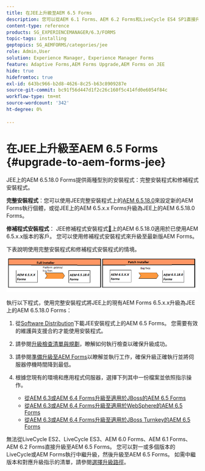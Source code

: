 ```yaml
---
title: 在JEE上升級至AEM 6.5 Forms
description: 您可以從AEM 6.1 Forms、AEM 6.2 Forms和LiveCycle ES4 SP1直接升級至AEM 6.3 Forms。
content-type: reference
products: SG_EXPERIENCEMANAGER/6.3/FORMS
topic-tags: installing
geptopics: SG_AEMFORMS/categories/jee
role: Admin,User
solution: Experience Manager, Experience Manager Forms
feature: Adaptive Forms,AEM Forms Upgrade,AEM Forms on JEE
hide: true
hidefromtoc: true
exl-id: 643bc966-b2d8-4626-8c25-b63c8909287e
source-git-commit: bc91f56d447d1f2c26c160f5c414fd0e6054f84c
workflow-type: tm+mt
source-wordcount: '342'
ht-degree: 0%

---
```


# 在JEE上升級至AEM 6.5 Forms {#upgrade-to-aem-forms-jee}

JEE上的AEM 6.5.18.0 Forms提供兩種型別的安裝程式：完整安裝程式和修補程式安裝程式。

**完整安裝程式**：您可以使用JEE完整安裝程式上的[AEM 6.5.18.0](https://experienceleague.adobe.com/docs/experience-manager-release-information/aem-release-updates/forms-updates/aem-forms-releases.html)來設定新的AEM Forms執行個體，或從JEE上的AEM 6.5.x.x Forms升級為JEE上的AEM 6.5.18.0 Forms。

**修補程式安裝程式**： JEE修補程式安裝程式[&#128279;](https://experienceleague.adobe.com/docs/experience-manager-release-information/aem-release-updates/forms-updates/aem-forms-releases.html)上的AEM 6.5.18.0適用於已使用AEM 6.5.x.x版本的客戶。 您可以使用修補程式安裝程式來升級至最新版AEM Forms。

下表說明使用完整安裝程式和修補程式安裝程式的情境。

![完整和修補程式安裝程式案例](assets/full-and-patch-installer.png)

執行以下程式，使用完整安裝程式將JEE上的現有AEM Forms 6.5.x.x升級為JEE上的AEM 6.5.18.0 Forms：

1. 從[Software Distribution](https://experience.adobe.com/#/downloads/content/software-distribution/en/aem.html)下載JEE安裝程式上的AEM 6.5 Forms。 您需要有效的維護與支援合約才能使用安裝程式。
1. 請參閱[升級檢查清單與規劃](https://www.adobe.com/go/learn_aemforms_upgrade_checklist_65)，瞭解如何執行檢查以確保升級成功。
1. 請參閱[準備升級至AEM Forms](https://www.adobe.com/go/learn_aemforms_prepareupgrade_65)以瞭解並執行工作，確保升級正確執行並將伺服器停機時間降到最低。
1. 根據您現有的環境和應用程式伺服器，選擇下列其中一份檔案並依照指示操作。

   * [從AEM 6.3或AEM 6.4 Forms升級至適用於JBoss的AEM 6.5 Forms](https://www.adobe.com/go/learn_aemforms_upgradeJBoss_65)
   * [從AEM 6.3或AEM 6.4 Forms升級至適用於WebSphere的AEM 6.5 Forms](https://www.adobe.com/go/learn_aemforms_upgradeWebSphere_65)
   * [從AEM 6.3或AEM 6.4 Forms升級至適用於JBoss Turnkey的AEM 6.5 Forms](https://www.adobe.com/go/learn_aemforms_upgradeTurnkey_65)

無法從LiveCycle ES2、LiveCycle ES3、AEM 6.0 Forms、AEM 6.1 Forms、AEM 6.2 Forms直接升級至AEM 6.5 Forms。 您可以對一或多個版本的LiveCycle或AEM Forms執行中繼升級，然後升級至AEM 6.5 Forms。 如需中繼版本和對應升級指示的清單，請參閱[選擇升級路徑](upgrade.md)。
